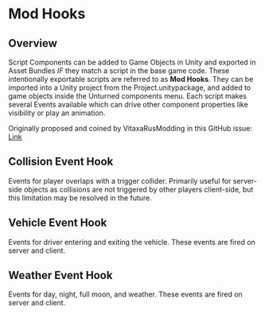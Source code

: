 Mod Hooks
=========

Overview
--------

Script Components can be added to Game Objects in Unity and exported in Asset Bundles _IF_ they match a script in the base game code. These intentionally exportable scripts are referred to as __Mod Hooks__. They can be imported into a Unity project from the Project.unitypackage, and added to game objects inside the Unturned components menu. Each script makes several Events available which can drive other component properties like visibility or play an animation.

Originally proposed and coined by VitaxaRusModding in this GitHub issue: [Link](https://github.com/SmartlyDressedGames/Unturned-3.x-Community/issues/435)

Collision Event Hook
--------------------

Events for player overlaps with a trigger collider. Primarily useful for server-side objects as collisions are not triggered by other players client-side, but this limitation may be resolved in the future.

Vehicle Event Hook
------------------

Events for driver entering and exiting the vehicle. These events are fired on server and client.

Weather Event Hook
------------------

Events for day, night, full moon, and weather. These events are fired on server and client.
